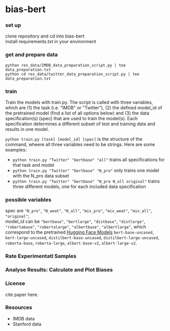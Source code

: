 # bias-bert

### set up
clone repository and cd into bias-bert  
install requirements.txt in your environment  

### get and prepare data 
`python res_data/IMDB_data_preparation_script.py | tee data_preparation.txt`  
`python cd res_data/twitter_data_preparation_script.py | tee data_preparation.txt`  

### train
Train the models with train.py. The script is called with three variables, which are (1) the task (i.e. "IMDB" or "Twitter"), (2) the defined model_id of the pretrained model (find a list of all options below) and (3) the data specification(s) (spec) that are used to train the model(s). Each specification determines a different subset of test and training data and results in one model.  

`python train.py [task] [model_id] [spec]` is the structure of the command, wheere all three variables need to be strings. Here are some examples:  
  
- `python train.py "Twitter" "bertbase" "all"` trains all specifications for that task and model  
- `python train.py "Twitter" "bertbase" "N_pro"` only trains one model with the N_pro data subset  
- `python train.py "Twitter" "bertbase" "N_pro N_all original"` trains three different models, one for each included data specification  


### possible variables
spec are `"N_pro"`, `"N_weat"`, `"N_all"`, `"mix_pro"`, `"mix_weat"`, `"mix_all"`, `"original"`;  
model_id can be `"bertbase"`, `"bertlarge"`, `"distbase"`, `"distlarge"`, `"robertabase"`, `"robertalarge"`, `"albertbase"`, `"albertlarge"`, which correspond to the pretrained [Hugging Face Models](https://huggingface.co/models) `bert-base-uncased`, `bert-large-uncased`, `distilbert-base-uncased`, `distilbert-large-uncased`, `roberta-base`, `roberta-large`, `albert-base-v2`, `albert-large-v2`.   

### Rate Experimentatl Samples 



### Analyse Results: Calculate and Plot Biases



### License 
cite paper here.  


### Resources 
- IMDB data  
- Stanford data  


